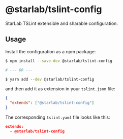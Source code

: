 # @starlab/tslint-config

StarLab TSLint extensible and sharable configuration.

## Usage

Install the configuration as a npm package:

```sh
$ npm install --save-dev @starlab/tslint-config

# --- OR ---

$ yarn add --dev @starlab/tslint-config
```

and then add it as extension in your `tslint.json` file:

```json
{
  "extends": ["@starlab/tslint-config"]
}
```

The corresponding `tslint.yaml` file looks like this:

```json
extends:
  - @starlab/tslint-config
```
